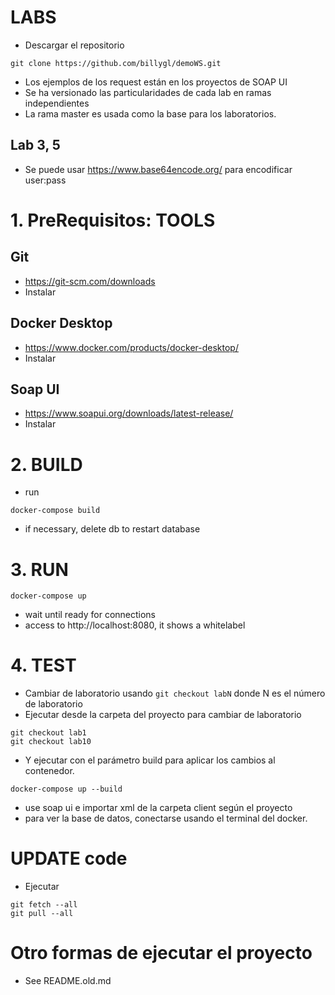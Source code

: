 # LABS
- Descargar el repositorio
````
git clone https://github.com/billygl/demoWS.git
````
- Los ejemplos de los request están en los proyectos de SOAP UI
- Se ha versionado las particularidades de cada lab en ramas independientes
- La rama master es usada como la base para los laboratorios.

## Lab 3, 5
- Se puede usar https://www.base64encode.org/ para encodificar user:pass

# 1. PreRequisitos: TOOLS
## Git
- https://git-scm.com/downloads
- Instalar

## Docker Desktop
- https://www.docker.com/products/docker-desktop/
- Instalar

## Soap UI
- https://www.soapui.org/downloads/latest-release/
- Instalar

# 2. BUILD
- run
````
docker-compose build
````
- if necessary, delete db to restart database

# 3. RUN
````
docker-compose up
````
- wait until ready for connections
- access to http://localhost:8080, it shows a whitelabel

# 4. TEST
- Cambiar de laboratorio usando `git checkout labN` donde N es el número de laboratorio
- Ejecutar desde la carpeta del proyecto para cambiar de laboratorio
````
git checkout lab1
git checkout lab10
````
- Y ejecutar con el parámetro build para aplicar los cambios al contenedor.
````
docker-compose up --build
````
- use soap ui e importar xml de la carpeta client según el proyecto
- para ver la base de datos, conectarse usando el terminal del docker.

# UPDATE code
- Ejecutar
````
git fetch --all
git pull --all
````

# Otro formas de ejecutar el proyecto
- See README.old.md

